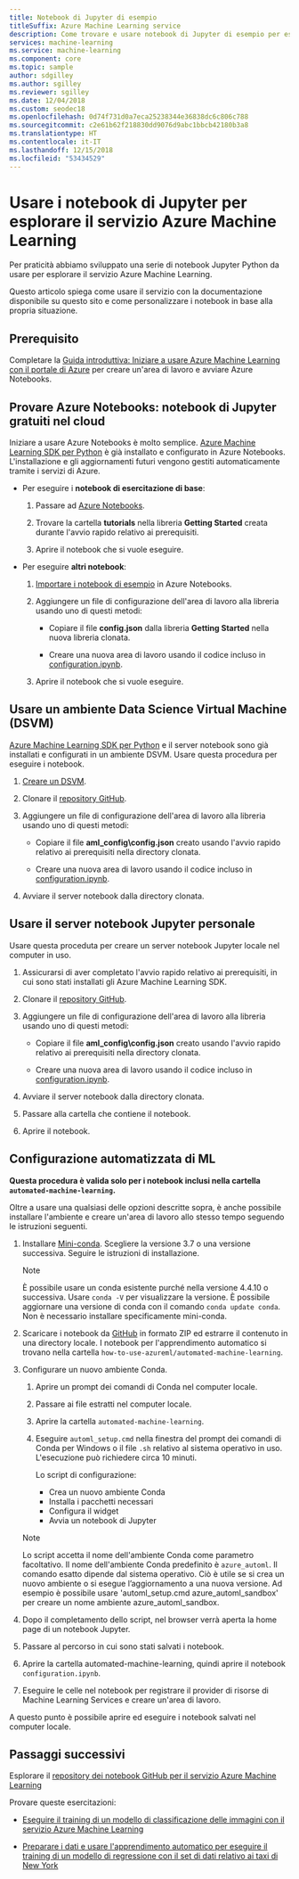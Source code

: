 ```yaml
---
title: Notebook di Jupyter di esempio
titleSuffix: Azure Machine Learning service
description: Come trovare e usare notebook di Jupyter di esempio per esplorare il servizio Azure Machine Learning in Python.
services: machine-learning
ms.service: machine-learning
ms.component: core
ms.topic: sample
author: sdgilley
ms.author: sgilley
ms.reviewer: sgilley
ms.date: 12/04/2018
ms.custom: seodec18
ms.openlocfilehash: 0d74f731d0a7eca25238344e36838dc6c806c788
ms.sourcegitcommit: c2e61b62f218830dd9076d9abc1bbcb42180b3a8
ms.translationtype: HT
ms.contentlocale: it-IT
ms.lasthandoff: 12/15/2018
ms.locfileid: "53434529"
---
```

# <a name="use-jupyter-notebooks-to-explore-azure-machine-learning-service"></a>Usare i notebook di Jupyter per esplorare il servizio Azure Machine Learning


Per praticità abbiamo sviluppato una serie di notebook Jupyter Python da usare per esplorare il servizio Azure Machine Learning. 

Questo articolo spiega come usare il servizio con la documentazione disponibile su questo sito e come personalizzare i notebook in base alla propria situazione. 

## <a name="prerequisite"></a>Prerequisito

Completare la [Guida introduttiva: Iniziare a usare Azure Machine Learning con il portale di Azure](quickstart-get-started.md) per creare un'area di lavoro e avviare Azure Notebooks.

## <a name="try-azure-notebooks-free-jupyter-notebooks-in-the-cloud"></a>Provare Azure Notebooks: notebook di Jupyter gratuiti nel cloud

Iniziare a usare Azure Notebooks è molto semplice. [Azure Machine Learning SDK per Python](https://aka.ms/aml-sdk) è già installato e configurato in Azure Notebooks. L'installazione e gli aggiornamenti futuri vengono gestiti automaticamente tramite i servizi di Azure.
  
+ Per eseguire i **notebook di esercitazione di base**:
  1. Passare ad [Azure Notebooks](https://notebooks.azure.com/).
    
  1. Trovare la cartella **tutorials** nella libreria **Getting Started** creata durante l'avvio rapido relativo ai prerequisiti.
    
  1. Aprire il notebook che si vuole eseguire.
    
+ Per eseguire **altri notebook**:

  1. [Importare i notebook di esempio](https://aka.ms/aml-clone-azure-notebooks) in Azure Notebooks.

  1. Aggiungere un file di configurazione dell'area di lavoro alla libreria usando uno di questi metodi:
     + Copiare il file **config.json** dalla libreria **Getting Started** nella nuova libreria clonata.

     + Creare una nuova area di lavoro usando il codice incluso in [configuration.ipynb](https://github.com/Azure/MachineLearningNotebooks/blob/master/configuration.ipynb).
    
  1. Aprire il notebook che si vuole eseguire.     


## <a name="use-a-data-science-virtual-machine-dsvm"></a>Usare un ambiente Data Science Virtual Machine (DSVM)

[Azure Machine Learning SDK per Python](https://aka.ms/aml-sdk) e il server notebook sono già installati e configurati in un ambiente DSVM. Usare questa procedura per eseguire i notebook.

1. [Creare un DSVM](how-to-configure-environment.md#dsvm).

1. Clonare il [repository GitHub](https://aka.ms/aml-notebooks).

1. Aggiungere un file di configurazione dell'area di lavoro alla libreria usando uno di questi metodi:
    * Copiare il file **aml_config\config.json** creato usando l'avvio rapido relativo ai prerequisiti nella directory clonata.

    * Creare una nuova area di lavoro usando il codice incluso in [configuration.ipynb](https://github.com/Azure/MachineLearningNotebooks/blob/master/configuration.ipynb).

1. Avviare il server notebook dalla directory clonata.

## <a name="use-your-own-jupyter-notebook-server"></a>Usare il server notebook Jupyter personale

Usare questa proceduta per creare un server notebook Jupyter locale nel computer in uso.

1. Assicurarsi di aver completato l'avvio rapido relativo ai prerequisiti, in cui sono stati installati gli Azure Machine Learning SDK.

1. Clonare il [repository GitHub](https://aka.ms/aml-notebooks).

1. Aggiungere un file di configurazione dell'area di lavoro alla libreria usando uno di questi metodi:
    * Copiare il file **aml_config\config.json** creato usando l'avvio rapido relativo ai prerequisiti nella directory clonata.
    
    * Creare una nuova area di lavoro usando il codice incluso in [configuration.ipynb](https://github.com/Azure/MachineLearningNotebooks/blob/master/configuration.ipynb).

1. Avviare il server notebook dalla directory clonata.

1. Passare alla cartella che contiene il notebook.

1. Aprire il notebook.

<a name="auto"></a>

## <a name="automated-ml-setup"></a>Configurazione automatizzata di ML 

**Questa procedura è valida solo per i notebook inclusi nella cartella `automated-machine-learning`.**

Oltre a usare una qualsiasi delle opzioni descritte sopra, è anche possibile installare l'ambiente e creare un'area di lavoro allo stesso tempo seguendo le istruzioni seguenti. 

1. Installare [Mini-conda](https://conda.io/miniconda.html). Scegliere la versione 3.7 o una versione successiva. Seguire le istruzioni di installazione. 
   >[!NOTE]
   >È possibile usare un conda esistente purché nella versione 4.4.10 o successiva. Usare `conda -V` per visualizzare la versione. È possibile aggiornare una versione di conda con il comando `conda update conda`. Non è necessario installare specificamente mini-conda.

1. Scaricare i notebook da [GitHub](https://github.com/Azure/MachineLearningNotebooks/tree/master/how-to-use-azureml/automated-machine-learning
) in formato ZIP ed estrarre il contenuto in una directory locale. I notebook per l'apprendimento automatico si trovano nella cartella `how-to-use-azureml/automated-machine-learning`.

1. Configurare un nuovo ambiente Conda. 
   1. Aprire un prompt dei comandi di Conda nel computer locale.
   
   1. Passare ai file estratti nel computer locale.
   
   1. Aprire la cartella `automated-machine-learning`.
   
   1. Eseguire `automl_setup.cmd` nella finestra del prompt dei comandi di Conda per Windows o il file `.sh` relativo al sistema operativo in uso. L'esecuzione può richiedere circa 10 minuti.

      Lo script di configurazione:
      + Crea un nuovo ambiente Conda
      + Installa i pacchetti necessari
      + Configura il widget
      + Avvia un notebook di Jupyter
      
   >[!NOTE]
   > Lo script accetta il nome dell'ambiente Conda come parametro facoltativo. Il nome dell'ambiente Conda predefinito è `azure_automl`. Il comando esatto dipende dal sistema operativo. Ciò è utile se si crea un nuovo ambiente o si esegue l’aggiornamento a una nuova versione. Ad esempio è possibile usare 'automl_setup.cmd azure_automl_sandbox' per creare un nome ambiente azure_automl_sandbox. 
      
1. Dopo il completamento dello script, nel browser verrà aperta la home page di un notebook Jupyter.

1. Passare al percorso in cui sono stati salvati i notebook. 

1. Aprire la cartella automated-machine-learning, quindi aprire il notebook `configuration.ipynb`. 

1. Eseguire le celle nel notebook per registrare il provider di risorse di Machine Learning Services e creare un'area di lavoro.

A questo punto è possibile aprire ed eseguire i notebook salvati nel computer locale.


## <a name="next-steps"></a>Passaggi successivi

Esplorare il [repository dei notebook GitHub per il servizio Azure Machine Learning](https://aka.ms/aml-notebooks)

Provare queste esercitazioni:
+ [Eseguire il training di un modello di classificazione delle immagini con il servizio Azure Machine Learning](tutorial-train-models-with-aml.md)

+ [Preparare i dati e usare l'apprendimento automatico per eseguire il training di un modello di regressione con il set di dati relativo ai taxi di New York](tutorial-data-prep.md)
